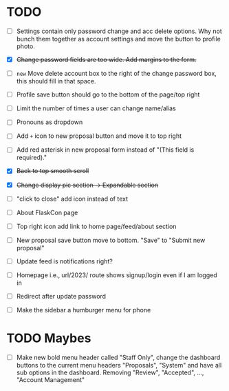 # TODO

- [ ] Settings contain only password change and acc delete options. Why not bunch them together as account settings and move the button to profile photo.
- [x] ~~Change password fields are too wide. Add margins to the form.~~
- [ ] `new` Move delete account box to the right of the change password box, this should fill in that space.
- [ ] Profile save button should go to the bottom of the page/top right
- [ ] Limit the number of times a user can change name/alias
- [ ] Pronouns as dropdown
- [ ] Add ``+`` icon to new proposal button and move it to top right
- [ ] Add red asterisk in new proposal form instead of "(This field is required)."
- [x] ~~Back to top smooth scroll~~
- [x] ~~Change display pic section -> Expandable section~~
- [ ] "click to close" add icon instead of text
- [ ] About FlaskCon page
- [ ] Top right icon add link to home page/feed/about section
- [ ] New proposal save button move to bottom. "Save" to "Submit new proposal"
- [ ] Update feed is notifications right?
- [ ] Homepage i.e., url/2023/ route shows signup/login even if I am logged in
- [ ] Redirect after update password
- [ ] Make the sidebar a humburger menu for phone


# TODO Maybes

- [ ] Make new bold menu header called "Staff Only", change the dashboard buttons to the current menu headers "Proposals", "System" and have all sub options in the dashboard. Removing "Review", "Accepted", ..., "Account Management"